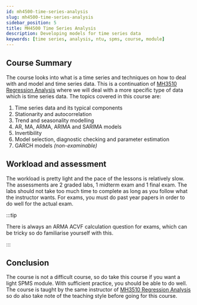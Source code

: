 ```yaml
---
id: mh4500-time-series-analysis
slug: mh4500-time-series-analysis
sidebar_position: 5
title: MH4500 Time Series Analysis
description: Developing models for time series data
keywords: [time series, analysis, ntu, spms, course, module]
---
```


## Course Summary

The course looks into what is a time series and techniques on how to deal with and model and time series data. This is a continuation of [MH3510 Regression Analysis](MH3510%20Regression%20Analysis.md) where we will deal with a more specific type of data which is time series data. The topics covered in this course are:

1. Time series data and its typical components
2. Stationarity and autocorrelation
3. Trend and seasonality modelling
4. AR, MA, ARMA, ARIMA and SARIMA models
5. Invertibility
6. Model selection, diagnostic checking and parameter estimation
7. GARCH models _(non-examinable)_

## Workload and assessment

The workload is pretty light and the pace of the lessons is relatively slow. The assessments are 2 graded labs, 1 midterm exam and 1 final exam. The labs should not take too much time to complete as long as you follow what the instructor wants. For exams, you must do past year papers in order to do well for the actual exam.

:::tip

There is always an ARMA ACVF calculation question for exams, which can be tricky so do familiarise yourself with this.

:::

## Conclusion

The course is not a difficult course, so do take this course if you want a light SPMS module. With sufficient practice, you should be able to do well. The course is taught by the same instructor of [MH3510 Regression Analysis](../MH3510%20Regression%20Analysis.md) so do also take note of the teaching style before going for this course.
